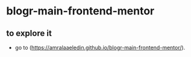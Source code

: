 # blogr-main-frontend-mentor

## to explore it 
- go to (https://amralaaeledin.github.io/blogr-main-frontend-mentor/).
